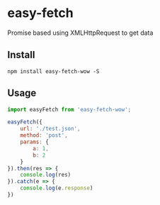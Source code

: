 # easy-fetch
Promise based using XMLHttpRequest to get data

## Install
```console
npm install easy-fetch-wow -S
```

## Usage
```js
import easyFetch from 'easy-fetch-wow';

easyFetch({
	url: './test.json',
	method: 'post',
	params: {
		a: 1,
		b: 2
	}
}).then(res => {
	console.log(res)
}).catch(e => {
	console.log(e.response)
})
```
